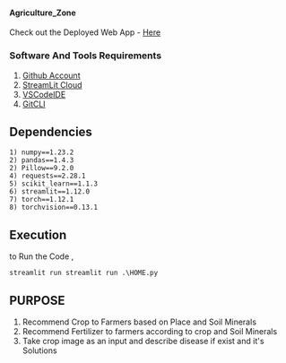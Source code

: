 #### Agriculture_Zone

Check out the Deployed Web App - [Here](https://ayush35-agriculture-zone-home-4dsg7f.streamlitapp.com/)

### Software And Tools Requirements

1. [Github Account](https://github.com)
2. [StreamLit Cloud](https://share.streamlit.io/)
3. [VSCodeIDE](https://code.visualstudio.com/)
4. [GitCLI](https://git-scm.com/book/en/v2/Getting-Started-The-Command-Line)

## Dependencies
```
1) numpy==1.23.2
2) pandas==1.4.3
2) Pillow==9.2.0
4) requests==2.28.1
5) scikit_learn==1.1.3
6) streamlit==1.12.0
7) torch==1.12.1
8) torchvision==0.13.1
```
## Execution
to Run the Code , 
```
streamlit run streamlit run .\HOME.py

```

## PURPOSE
1. Recommend Crop to Farmers based on Place and Soil Minerals
2. Recommend Fertilizer to farmers according to crop and Soil Minerals
3. Take crop image as an input and describe disease if exist and it's Solutions
